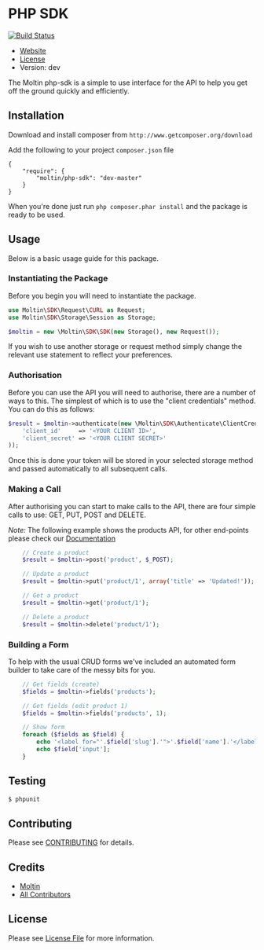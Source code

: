# PHP SDK

[![Build Status](https://secure.travis-ci.org/moltin/php-sdk.png)](http://travis-ci.org/moltin/php-sdk)

* [Website](http://molt.in)
* [License](https://github.com/moltin/php-sdk/master/LICENSE)
* Version: dev

The Moltin php-sdk is a simple to use interface for the API to help you get off the ground quickly and efficiently.

## Installation
Download and install composer from `http://www.getcomposer.org/download`

Add the following to your project `composer.json` file
```
{
    "require": {
        "moltin/php-sdk": "dev-master"
    }
}
```
When you're done just run `php composer.phar install` and the package is ready to be used.

## Usage

Below is a basic usage guide for this package.

### Instantiating the Package

Before you begin you will need to instantiate the package.

``` php
use Moltin\SDK\Request\CURL as Request;
use Moltin\SDK\Storage\Session as Storage;

$moltin = new \Moltin\SDK\SDK(new Storage(), new Request());
```

If you wish to use another storage or request method simply change the relevant use statement to reflect your preferences.

### Authorisation

Before you can use the API you will need to authorise, there are a number of ways to this. The simplest of which is to use the "client credentials" method. You can do this as follows:

``` php
$result = $moltin->authenticate(new \Moltin\SDK\Authenticate\ClientCredentials(), array(
	'client_id'     => '<YOUR CLIENT ID>',
	'client_secret' => '<YOUR CLIENT SECRET>'
));
```

Once this is done your token will be stored in your selected storage method and passed automatically to all subsequent calls.

### Making a Call

After authorising you can start to make calls to the API, there are four simple calls to use: GET, PUT, POST and DELETE.

*Note:* The following example shows the products API, for other end-points please check our [Documentation](http://docs.molt.in)

``` php
	// Create a product
	$result = $moltin->post('product', $_POST);

	// Update a product
	$result = $moltin->put('product/1', array('title' => 'Updated!'));

	// Get a product
	$result = $moltin->get('product/1');

	// Delete a product
	$result = $moltin->delete('product/1');
```

### Building a Form

To help with the usual CRUD forms we've included an automated form builder to take care of the messy bits for you.

``` php
	// Get fields (create)
	$fields = $moltin->fields('products');

	// Get fields (edit product 1)
	$fields = $moltin->fields('products', 1);

	// Show form
	foreach ($fields as $field) {
		echo '<label for="'.$field['slug'].'">'.$field['name'].'</label>';
		echo $field['input'];
	}
```

## Testing

``` bash
$ phpunit
```

## Contributing

Please see [CONTRIBUTING](CONTRIBUTING.md) for details.


## Credits

- [Moltin](https://github.com/moltin)
- [All Contributors](https://github.com/moltin/php-sdk/contributors)


## License

Please see [License File](LICENSE) for more information.
